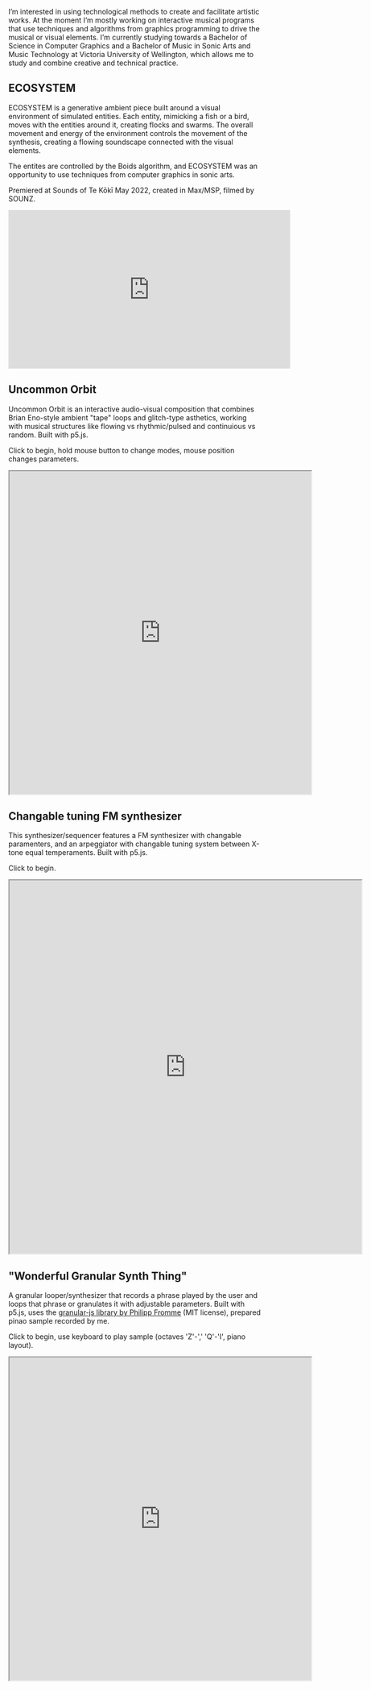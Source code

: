 I’m interested in using technological methods to create and facilitate artistic works. At the moment I’m mostly working on interactive musical programs that use techniques and algorithms from graphics programming to drive the musical or visual elements. I’m currently studying towards a Bachelor of Science in Computer Graphics and a Bachelor of Music in Sonic Arts and Music Technology at Victoria University of Wellington, which allows me to study and combine creative and technical practice.

## ECOSYSTEM
ECOSYSTEM is a generative ambient piece built around a visual environment of simulated entities. Each entity, mimicking a fish or a bird, moves with the entities around it, creating flocks and swarms. The overall movement and energy of the environment controls the movement of the synthesis, creating a flowing soundscape connected with the visual elements.

The entites are controlled by the Boids algorithm, and ECOSYSTEM was an opportunity to use techniques from computer graphics in sonic arts.

Premiered at Sounds of Te Kōkī May 2022, created in Max/MSP, filmed by SOUNZ.
<iframe width="560" height="315" src="https://www.youtube-nocookie.com/embed/AUEmZUNjIkE" title="YouTube video player" frameborder="0" allow="accelerometer; autoplay; clipboard-write; encrypted-media; gyroscope; picture-in-picture" allowfullscreen></iframe>

## Uncommon Orbit
Uncommon Orbit is an interactive audio-visual composition that combines Brian Eno-style ambient "tape" loops and glitch-type asthetics, working with musical structures like flowing vs rhythmic/pulsed and continuious vs random. Built with p5.js.

Click to begin, hold mouse button to change modes, mouse position changes parameters.

<iframe width="600" height="642" src="https://editor.p5js.org/crispinha/full/S9HbZo_mW"></iframe>

## Changable tuning FM synthesizer

This synthesizer/sequencer features a FM synthesizer with changable paramenters, and an arpeggiator with changable tuning system between X-tone equal temperaments. Built with p5.js.

Click to begin.

<iframe width="700" height="742" src="https://editor.p5js.org/crispinha/full/j_tnLr-Co"></iframe>

## "Wonderful Granular Synth Thing"

A granular looper/synthesizer that records a phrase played by the user and loops that phrase or granulates it with adjustable parameters. Built with p5.js, uses the [granular-js library by Philipp Fromme](https://github.com/philippfromme/granular-js) (MIT license), prepared pinao sample recorded by me.

Click to begin, use keyboard to play sample (octaves 'Z'-',' 'Q'-'I', piano layout).

<iframe width="600" height="642" src="https://editor.p5js.org/crispinha/full/G26zfQamz"></iframe>
